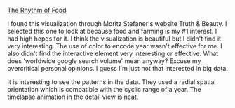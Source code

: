 [The Rhythm of Food](http://rhythm-of-food.net/)

I found this visualization through Moritz Stefaner's website Truth & Beauty. I selected this one to look at because food and farming is my #1 interest. I had high hopes for it. I think the visualization is beautiful but I didn't find it very interesting. The use of color to encode year wasn't effective for me. I also didn't find the interactive element very interesting or effective. What does 'worldwide google search volume' mean anyway? Excuse my overcritical personal opinions. I guess I'm just not that interested in big data. 

It is interesting to see the patterns in the data. They used a radial spatial orientation which is compatible with the cyclic range of a year. The timelapse animation in the detail view is neat. 
